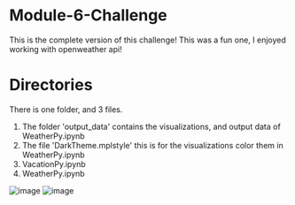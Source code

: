 # Module-6-Challenge
This is the complete version of this challenge! This was a fun one, I enjoyed working with openweather api!

# Directories 

There is one folder, and 3 files.

1. The folder 'output_data' contains the visualizations, and output data of WeatherPy.ipynb
2. The file 'DarkTheme.mplstyle' this is for the visualizations color them in WeatherPy.ipynb
3. VacationPy.ipynb
4. WeatherPy.ipynb

![image](https://github.com/user-attachments/assets/436d1b02-eb4d-4e83-8d04-4b8c0dc13bb1)
![image](https://github.com/user-attachments/assets/b372ae41-6715-4778-ac57-64e54e4efc34)
